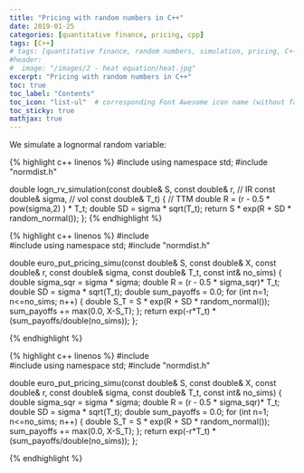 ```yaml
---
title: "Pricing with random numbers in C++"
date: 2019-01-25
categories: [quantitative finance, pricing, cpp]
tags: [C++]
# tags: [quantitative finance, random numbers, simulation, pricing, C++, cpp]
#header:
#  image: "/images/2 - heat equation/heat.jpg"
excerpt: "Pricing with random numbers in C++"
toc: true
toc_label: "Contents"
toc_icon: "list-ul"  # corresponding Font Awesome icon name (without fa prefix
toc_sticky: true
mathjax: true
---
```

We simulate a lognormal random variable:


{% highlight c++ linenos %}
#include <cmath>
using namespace std;
#include "normdist.h"

double logn_rv_simulation(const double& S,
					  const double& r,  // IR
					  const double& sigma,  // vol
					  const double& T_t) {  // TTM
   double R = (r - 0.5 * pow(sigma,2) ) * T_t;
   double SD = sigma * sqrt(T_t);
   return S * exp(R + SD * random_normal());
};
{% endhighlight %}



{% highlight c++ linenos %}
#include <cmath>  
#include <algorithm>
using namespace std;
#include "normdist.h"

double euro_put_pricing_simu(const double& S,
					   const double& X,
					   const double& r,
					   const double& sigma,
					   const double& T_t,
					   const int& no_sims) {
    double sigma_sqr = sigma * sigma;
    double R = (r - 0.5 * sigma_sqr)* T_t;
    double SD = sigma * sqrt(T_t);
    double sum_payoffs = 0.0;
    for (int n=1; n<=no_sims; n++) {
	double S_T = S * exp(R + SD * random_normal());
	sum_payoffs += max(0.0, X-S_T);
    };
    return exp(-r*T_t) * (sum_payoffs/double(no_sims));
};

{% endhighlight %}



{% highlight c++ linenos %}
#include <cmath>  
#include <algorithm>
using namespace std;
#include "normdist.h"

double euro_put_pricing_simu(const double& S,
					   const double& X,
					   const double& r,
					   const double& sigma,
					   const double& T_t,
					   const int& no_sims) {
    double sigma_sqr = sigma * sigma;
    double R = (r - 0.5 * sigma_sqr)* T_t;
    double SD = sigma * sqrt(T_t);
    double sum_payoffs = 0.0;
    for (int n=1; n<=no_sims; n++) {
	double S_T = S * exp(R + SD * random_normal());
	sum_payoffs += max(0.0, X-S_T);
    };
    return exp(-r*T_t) * (sum_payoffs/double(no_sims));
};

{% endhighlight %}
